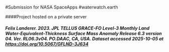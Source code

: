 #Submission for NASA SpaceApps
#waterwatch.earth

####Project hosted on a private server
#### <cite>Felix Landerer. 2023. JPL TELLUS GRACE-FO Level-3 Monthly Land Water-Equivalent-Thickness Surface Mass Anomaly Release 6.3 version 04. Ver. RL06.3v04. PO.DAAC, CA, USA. Dataset accessed 2025-10-05 at https://doi.org/10.5067/GFLND-3J634</cite>
